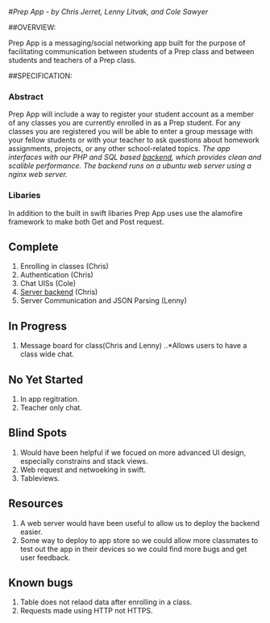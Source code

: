 #*Prep App - by Chris Jerret, Lenny Litvak, and Cole Sawyer*

##OVERVIEW:

Prep App is a messaging/social networking app built for the purpose of
facilitating communication between students of a Prep class and between
students and teachers of a Prep class.

##SPECIFICATION:
### Abstract
Prep App will include a way to register your student account as a
member of any classes you are currently enrolled in as a Prep
student.
For any classes you are registered you will be able to enter a group
message with your fellow students or with your teacher to ask questions
about homework assignments, projects, or any other school-related
topics.
<em>The app interfaces with our PHP and SQL based [backend](https://github.com/chrisj1/PrepAppBackendProduction), which provides
clean and scalible performance.</em>
<em>The backend runs on a ubuntu web server using a nginx web server.</em>
        
        
### Libaries
In addition to the built in swift libaries Prep App uses use the 
alamofire framework to make both Get and Post request.
        
## Complete
1. Enrolling in classes (Chris)
2. Authentication (Chris)
3. Chat UISs (Cole)
4. [Server backend](https://github.com/chrisj1/PrepAppBackendProduction) (Chris)
5. Server Communication and JSON Parsing (Lenny)
        
## In Progress
1. Message board for class(Chris and Lenny)
        ..*Allows users to have a class wide chat.
## No Yet Started
1. In app regitration.
2. Teacher only chat.
       
## Blind Spots
1. Would have been helpful if we focued on more advanced UI design, especially constrains and stack views.
2. Web request and netwoeking in swift.
3. Tableviews.

## Resources
1. A web server would have been useful to allow us to deploy the backend easier.    
2. Some way to deploy to app store so we could allow more classmates to test out the app in their devices so we could find more bugs and get user feedback.

## Known bugs
1. Table does not relaod data after enrolling in a class.
2. Requests made using HTTP not HTTPS.
